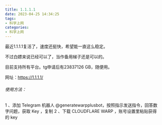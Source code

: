```yaml
---
title: 1.1.1.1
date: 2023-04-25 14:34:25
tags: 
- 科学上网
categories:
- 科学上网
---
```

最近1.1.1.1复活了，速度还挺快，希望能一直这么稳定。

不过白嫖来说已经可以了，当作备用梯子还是可以的。

目前支持所有平台。tg申请后有23837126 GB，随便用。

网址：https://1.1.1.1/



###### 使用方法：

1 、添加 Telegram 机器人 @generatewarpplusbot，按照指示发送指令，回答数字问题，获取 Key ，复制
2 、下载 CLOUDFLARE WARP ，账号设置里粘贴获得的 key
